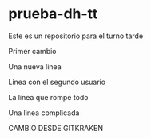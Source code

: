 # prueba-dh-tt
Este es un repositorio para el turno tarde


Primer cambio

Una nueva linea

Linea con el segundo usuario

La linea que rompe todo

Una linea complicada

CAMBIO DESDE GITKRAKEN
